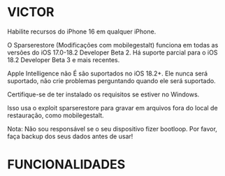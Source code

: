# VICTOR
Habilite recursos do iPhone 16 em qualquer iPhone.

O Sparserestore (Modificações com mobilegestalt) funciona em todas as versões do iOS 17.0-18.2 Developer Beta 2. Há suporte parcial para o iOS 18.2 Developer Beta 3 e mais recentes.

Apple Intelligence não É são suportados no iOS 18.2+. Ele nunca será suportado, não crie problemas perguntando quando ele será suportado.

Certifique-se de ter instalado os requisitos se estiver no Windows.

Isso usa o exploit sparserestore para gravar em arquivos fora do local de restauração, como mobilegestalt. 

Nota: Não sou responsável se o seu dispositivo fizer bootloop. Por favor, faça backup dos seus dados antes de usar!

# FUNCIONALIDADES
